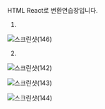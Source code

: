 HTML React로 변환연습장입니다.

1.
![스크린샷(146)](https://github.com/user-attachments/assets/574ceefd-982b-4466-a23f-0022ac46e4d2)



2.
![스크린샷(142)](https://github.com/user-attachments/assets/d41be5a0-300b-4d52-9102-2b8191668ca3)

![스크린샷(143)](https://github.com/user-attachments/assets/7c37b794-f332-4efa-9f4d-63b1a56066ba)

![스크린샷(144)](https://github.com/user-attachments/assets/5ab38bdb-a7fa-4522-ba51-b2269c19263b)
